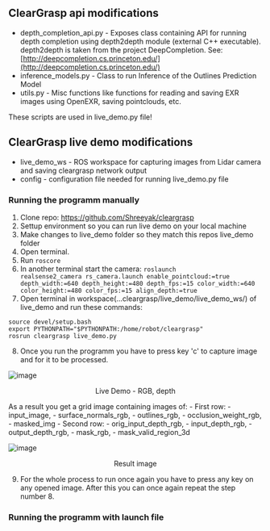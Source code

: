 ## ClearGrasp api modifications

- depth_completion_api.py - Exposes class containing API for running depth completion using depth2depth module (external C++ executable).
depth2depth is taken from the project DeepCompletion. See: [http://deepcompletion.cs.princeton.edu/](http://deepcompletion.cs.princeton.edu/)
- inference_models.py - Class to run Inference of the Outlines Prediction Model
- utils.py - Misc functions like functions for reading and saving EXR images using OpenEXR, saving pointclouds, etc.

These scripts are used in live_demo.py file!

## ClearGrasp live demo modifications

- live_demo_ws - ROS workspace for capturing images from Lidar camera and saving cleargrasp network output
- config - configuration file needed for running live_demo.py file

### Running the programm manually

1. Clone repo: https://github.com/Shreeyak/cleargrasp
2. Settup environment so you can run live demo on your local machine
3. Make changes to live_demo folder so they match this repos live_demo folder
4. Open terminal.
5. Run <code>roscore</code>
6. In another terminal start the camera: 
<code>roslaunch realsense2_camera rs_camera.launch enable_pointcloud:=true depth_width:=640 depth_height:=480 depth_fps:=15 color_width:=640 color_height:=480 color_fps:=15 align_depth:=true</code>
7. Open terminal in workspace(...cleargrasp/live_demo/live_demo_ws/) of live_demo and run these commands:
```
source devel/setup.bash
export PYTHONPATH="$PYTHONPATH:/home/robot/cleargrasp"
rosrun cleargrasp live_demo.py
```
8. Once you run the programm you have to press key 'c' to capture image and for it to be processed. 

![image](https://github.com/vlatkamihic/Detekcija-i-manipulacija-transparentnih-objekata/assets/78767436/17235897-6f3d-41c3-966f-99a6609e9211)

<p align="center">
  Live Demo - RGB, depth
</p>

   As a result you get a grid image containing images of:
      - First row:
        - input_image,
        - surface_normals_rgb,
        - outlines_rgb,
        - occlusion_weight_rgb,
        - masked_img
      - Second row:
        - orig_input_depth_rgb,
        - input_depth_rgb,
        - output_depth_rgb, 
        - mask_rgb, 
        - mask_valid_region_3d

![image](https://github.com/vlatkamihic/Detekcija-i-manipulacija-transparentnih-objekata/assets/78767436/0f0ddc08-fefb-42b6-98bd-1bed3d3e7d27)

<p align="center">
  Result image
</p>

9. For the whole process to run once again you have to press any key on any opened image. After this you can once again repeat the step number 8.

### Running the programm with launch file
